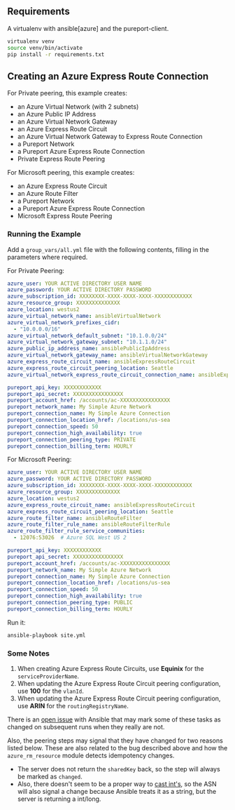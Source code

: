 ## Requirements
A virtualenv with ansible[azure] and the pureport-client.

```bash
virtualenv venv
source venv/bin/activate
pip install -r requirements.txt
```

## Creating an Azure Express Route Connection
For Private peering, this example creates:
- an Azure Virtual Network (with 2 subnets)
- an Azure Public IP Address
- an Azure Virtual Network Gateway
- an Azure Express Route Circuit
- an Azure Virtual Network Gateway to Express Route Connection
- a Pureport Network
- a Pureport Azure Express Route Connection
- Private Express Route Peering

For Microsoft peering, this example creates:
- an Azure Express Route Circuit
- an Azure Route Filter
- a Pureport Network
- a Pureport Azure Express Route Connection
- Microsoft Express Route Peering

### Running the Example
Add a `group_vars/all.yml` file with the following contents, filling in the parameters where required.

For Private Peering:
```yaml
azure_user: YOUR ACTIVE DIRECTORY USER NAME
azure_password: YOUR ACTIVE DIRECTORY PASSWORD
azure_subscription_id: XXXXXXXX-XXXX-XXXX-XXXX-XXXXXXXXXXXX
azure_resource_group: XXXXXXXXXXXXXX
azure_location: westus2
azure_virtual_network_name: ansibleVirtualNetwork
azure_virtual_network_prefixes_cidr:
  - "10.0.0.0/16"
azure_virtual_network_default_subnet: "10.1.0.0/24"
azure_virtual_network_gateway_subnet: "10.1.1.0/24"
azure_public_ip_address_name: ansiblePublicIpAddress
azure_virtual_network_gateway_name: ansibleVirtualNetworkGateway
azure_express_route_circuit_name: ansibleExpressRouteCircuit
azure_express_route_circuit_peering_location: Seattle
azure_virtual_network_express_route_circuit_connection_name: ansibleExpressRouteConnection

pureport_api_key: XXXXXXXXXXXX
pureport_api_secret: XXXXXXXXXXXXXXXX
pureport_account_href: /accounts/ac-XXXXXXXXXXXXXXXX
pureport_network_name: My Simple Azure Network
pureport_connection_name: My Simple Azure Connection
pureport_connection_location_href: /locations/us-sea
pureport_connection_speed: 50
pureport_connection_high_availability: true
pureport_connection_peering_type: PRIVATE
pureport_connection_billing_term: HOURLY
```

For Microsoft Peering:
```yaml
azure_user: YOUR ACTIVE DIRECTORY USER NAME
azure_password: YOUR ACTIVE DIRECTORY PASSWORD
azure_subscription_id: XXXXXXXX-XXXX-XXXX-XXXX-XXXXXXXXXXXX
azure_resource_group: XXXXXXXXXXXXXX
azure_location: westus2
azure_express_route_circuit_name: ansibleExpressRouteCircuit
azure_express_route_circuit_peering_location: Seattle
azure_route_filter_name: ansibleRouteFilter
azure_route_filter_rule_name: ansibleRouteFilterRule
azure_route_filter_rule_service_communities:
  - 12076:53026  # Azure SQL West US 2

pureport_api_key: XXXXXXXXXXXX
pureport_api_secret: XXXXXXXXXXXXXXXX
pureport_account_href: /accounts/ac-XXXXXXXXXXXXXXXX
pureport_network_name: My Simple Azure Network
pureport_connection_name: My Simple Azure Connection
pureport_connection_location_href: /locations/us-sea
pureport_connection_speed: 50
pureport_connection_high_availability: true
pureport_connection_peering_type: PUBLIC
pureport_connection_billing_term: HOURLY
```

Run it:
```bash
ansible-playbook site.yml
```

### Some Notes
1. When creating Azure Express Route Circuits, use **Equinix** for the `serviceProviderName`.
2. When updating the Azure Express Route Circuit peering configuration, use **100** for the `vlanId`.
3. When updating the Azure Express Route Circuit peering configuration, use **ARIN** for the `routingRegistryName`.

There is an [open issue](https://github.com/ansible/ansible/issues/56356) with Ansible that may mark some of these
tasks as changed on subsequent runs when they really are not.

Also, the peering steps may signal that they have changed for two reasons listed below.  These are also related to the bug
described above and how the `azure_rm_resource` module detects idempotency changes.
- The server does not return the `sharedKey` back, so the step will always be marked as `changed`.
- Also, there doesn't seem to be a proper way to [cast int's](https://github.com/ansible/ansible/issues/30366), so the ASN
  will also signal a change because Ansible treats it as a string, but the server is returning a int/long.
